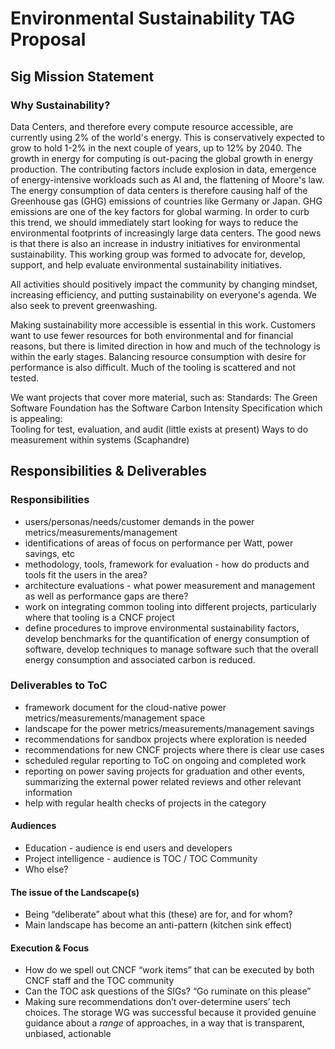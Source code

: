 # Environmental Sustainability TAG Proposal

## Sig Mission Statement

### Why Sustainability? 

Data Centers, and therefore every compute resource accessible, are currently using 2% of the world's energy. This is conservatively expected to grow to hold 1-2% in the next couple of years, up to 12% by 2040. The growth in energy for computing is out-pacing the global growth in energy production. The contributing factors include explosion in data, emergence of energy-intensive workloads such as AI and, the flattening of Moore's law. The energy consumption of data centers is therefore causing half of the Greenhouse gas (GHG) emissions of countries like Germany or Japan. GHG emissions are one of the key factors for global warming. In order to curb this trend, we should immediately start looking for ways to reduce the environmental footprints of increasingly large data centers. The good news is that there is also an increase in industry initiatives for environmental sustainability. This working group was formed to advocate for, develop, support, and help evaluate environmental sustainability initiatives.  

All activities should positively impact the community by changing mindset, increasing efficiency, and putting sustainability on everyone's agenda.  We also seek to prevent greenwashing.

Making sustainability more accessible is essential in this work.  Customers want to use fewer resources for both environmental and for financial reasons, but there is limited direction in how and much of the technology is within the early stages.  Balancing resource consumption with desire for performance is also difficult.  Much of the tooling is scattered and not tested.

We want projects that cover more material, such as:
Standards:  The Green Software Foundation has the Software Carbon Intensity Specification which is appealing:  
Tooling for test, evaluation, and audit (little exists at present)
Ways to do measurement within systems (Scaphandre)

## Responsibilities & Deliverables

### Responsibilities

- users/personas/needs/customer demands in the power metrics/measurements/management
- identifications of areas of focus on performance per Watt, power savings, etc
- methodology, tools, framework for evaluation - how do products and tools fit the users in the area?
- architecture evaluations - what power measurement and management as well as performance gaps are there?
- work on integrating common tooling into different projects, particularly where that tooling is a CNCF project 
- define procedures to improve environmental sustainability factors, develop benchmarks for the quantification of energy consumption of software, develop techniques to manage software such that the overall energy consumption and associated carbon is reduced.

### Deliverables to ToC

- framework document for the cloud-native power metrics/measurements/management space
- landscape for the power metrics/measurements/management savings
- recommendations for sandbox projects where exploration is needed
- recommendations for new CNCF projects where there is clear use cases
- scheduled regular reporting to ToC on ongoing and completed work
- reporting on power saving projects for graduation and other events, summarizing the external power related reviews and other relevant information
- help with regular health checks of projects in the category

#### Audiences

- Education - audience is end users and developers
- Project intelligence - audience is TOC / TOC Community
- Who else?

#### The issue of the Landscape(s)

- Being “deliberate” about what this (these) are for, and for whom?
- Main landscape has become an anti-pattern (kitchen sink effect)

#### Execution & Focus

- How do we spell out CNCF “work items” that can be executed by both CNCF staff and the TOC community
- Can the TOC ask questions of the SIGs?  “Go ruminate on this please”
- Making sure recommendations don’t over-determine users’ tech choices.  The storage WG was successful because it provided genuine guidance about a *range* of approaches, in a way that is transparent, unbiased, actionable
